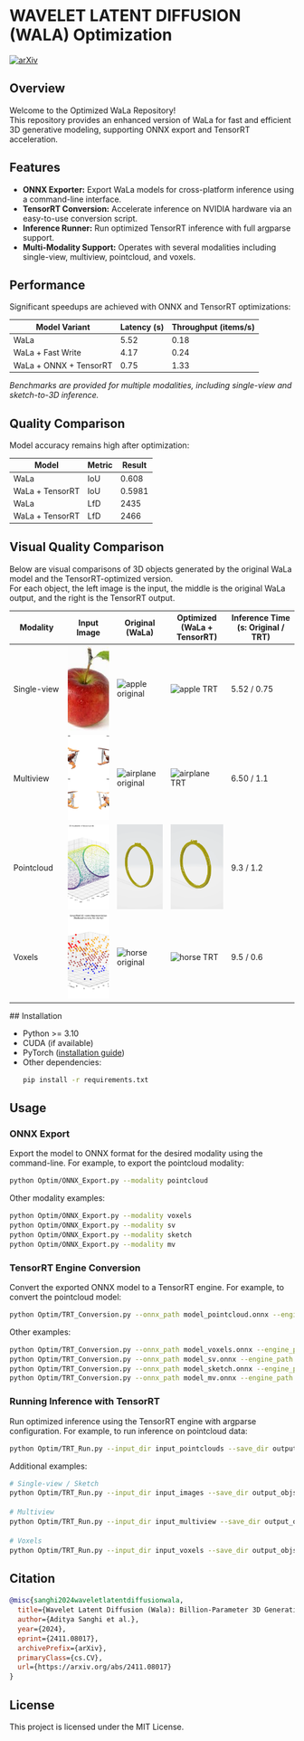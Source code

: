 # WAVELET LATENT DIFFUSION (WALA) Optimization
[![arXiv](https://img.shields.io/badge/arXiv-2401.11067-b31b1b.svg)](https://arxiv.org/pdf/2411.08017)

## Overview

Welcome to the Optimized WaLa Repository!  
This repository provides an enhanced version of WaLa for fast and efficient 3D generative modeling, supporting ONNX export and TensorRT acceleration.

## Features

- **ONNX Exporter:** Export WaLa models for cross-platform inference using a command-line interface.
- **TensorRT Conversion:** Accelerate inference on NVIDIA hardware via an easy-to-use conversion script.
- **Inference Runner:** Run optimized TensorRT inference with full argparse support.
- **Multi-Modality Support:** Operates with several modalities including single-view, multiview, pointcloud, and voxels.

## Performance

Significant speedups are achieved with ONNX and TensorRT optimizations:

| Model Variant           | Latency (s) | Throughput (items/s) |
|-------------------------|-------------|----------------------|
| WaLa                    | 5.52        | 0.18                 |
| WaLa + Fast Write       | 4.17        | 0.24                 |
| WaLa + ONNX + TensorRT  | 0.75        | 1.33                 |

*Benchmarks are provided for multiple modalities, including single-view and sketch-to-3D inference.*

## Quality Comparison

Model accuracy remains high after optimization:

| Model                | Metric | Result  |
|----------------------|--------|---------|
| WaLa                 | IoU    | 0.608   |
| WaLa + TensorRT      | IoU    | 0.5981  |
| WaLa                 | LfD    | 2435    |
| WaLa + TensorRT      | LfD    | 2466    |

## Visual Quality Comparison

Below are visual comparisons of 3D objects generated by the original WaLa model and the TensorRT-optimized version.  
For each object, the left image is the input, the middle is the original WaLa output, and the right is the TensorRT output.
<table style="table-layout: fixed; width: 100%;">
  <colgroup>
    <col style="width: 120px;">
    <col style="width: 150px;">
    <col style="width: 150px;">
    <col style="width: 150px;">
    <col style="width: 200px;">
  </colgroup>
  <thead>
    <tr>
      <th>Modality</th>
      <th>Input Image</th>
      <th>Original (WaLa)</th>
      <th>Optimized (WaLa + TensorRT)</th>
      <th>Inference Time (s: Original / TRT)</th>
    </tr>
  </thead>
  <tbody>
    <tr>
      <td>Single-view</td>
      <td><img src="examples/single_view/apple.jpeg" style="width:150px; height:150px; object-fit: cover;" alt="apple input"/></td>
      <td><img src="figures/apple.gif" style="width:150px; height:150px; object-fit: cover;" alt="apple original"/></td>
      <td><img src="figures/apple_trt.gif" style="width:150px; height:150px; object-fit: cover;" alt="apple TRT"/></td>
      <td>5.52 / 0.75</td>
    </tr>
    <tr>
      <td>Multiview</td>
      <td><img src="figures/airplane.png" style="width:150px; height:150px; object-fit: cover;" alt="airplane input"/></td>
      <td><img src="figures/plane.gif" style="width:150px; height:150px; object-fit: cover;" alt="airplane original"/></td>
      <td><img src="figures/plane_trt.gif" style="width:150px; height:150px; object-fit: cover;" alt="airplane TRT"/></td>
      <td>6.50 / 1.1</td>
    </tr>
    <tr>
      <td>Pointcloud</td>
      <td><img src="figures/ring.png" style="width:150px; height:150px; object-fit: cover;" alt="ring input"/></td>
      <td><img src="figures/ring.gif" style="width:150px; height:150px; object-fit: cover;" alt="ring original"/></td>
      <td><img src="figures/ring_trt.gif" style="width:150px; height:150px; object-fit: cover;" alt="ring TRT"/></td>
      <td>9.3 / 1.2</td>
    </tr>
    <tr>
      <td>Voxels</td>
      <td><img src="figures/horse.png" style="width:150px; height:150px; object-fit: cover;" alt="horse input"/></td>
      <td><img src="figures/horse.gif" style="width:150px; height:150px; object-fit: cover;" alt="horse original"/></td>
      <td><img src="figures/horse_trt.gif" style="width:150px; height:150px; object-fit: cover;" alt="horse TRT"/></td>
      <td>9.5 / 0.6</td>
    </tr>
  </tbody>
</table>
## Installation

- Python >= 3.10
- CUDA (if available)
- PyTorch ([installation guide](https://pytorch.org/get-started/locally/))
- Other dependencies:  
  ```sh
  pip install -r requirements.txt
  ```

## Usage

### ONNX Export

Export the model to ONNX format for the desired modality using the command-line. For example, to export the pointcloud modality:

```sh
python Optim/ONNX_Export.py --modality pointcloud
```

Other modality examples:
```sh
python Optim/ONNX_Export.py --modality voxels
python Optim/ONNX_Export.py --modality sv
python Optim/ONNX_Export.py --modality sketch
python Optim/ONNX_Export.py --modality mv
```

### TensorRT Engine Conversion

Convert the exported ONNX model to a TensorRT engine. For example, to convert the pointcloud model:

```sh
python Optim/TRT_Conversion.py --onnx_path model_pointcloud.onnx --engine_path model_pointcloud.trt
```

Other examples:
```sh
python Optim/TRT_Conversion.py --onnx_path model_voxels.onnx --engine_path model_voxels.trt
python Optim/TRT_Conversion.py --onnx_path model_sv.onnx --engine_path model_sv.trt
python Optim/TRT_Conversion.py --onnx_path model_sketch.onnx --engine_path model_sketch.trt
python Optim/TRT_Conversion.py --onnx_path model_mv.onnx --engine_path model_mv.trt
```

### Running Inference with TensorRT

Run optimized inference using the TensorRT engine with argparse configuration. For example, to run inference on pointcloud data:

```sh
python Optim/TRT_Run.py --input_dir input_pointclouds --save_dir output_objs --engine_path model_pointcloud.trt --modality pointcloud
```

Additional examples:
```sh
# Single-view / Sketch
python Optim/TRT_Run.py --input_dir input_images --save_dir output_objs --engine_path model_singleview.trt --modality singleview

# Multiview
python Optim/TRT_Run.py --input_dir input_multiview --save_dir output_objs --engine_path model_multiview.trt --modality multiview

# Voxels
python Optim/TRT_Run.py --input_dir input_voxels --save_dir output_objs --engine_path model_voxels.trt --modality voxels
```

## Citation

```bibtex
@misc{sanghi2024waveletlatentdiffusionwala,
  title={Wavelet Latent Diffusion (Wala): Billion-Parameter 3D Generative Model with Compact Wavelet Encodings},
  author={Aditya Sanghi et al.},
  year={2024},
  eprint={2411.08017},
  archivePrefix={arXiv},
  primaryClass={cs.CV},
  url={https://arxiv.org/abs/2411.08017}
}
```

## License

This project is licensed under the MIT License.